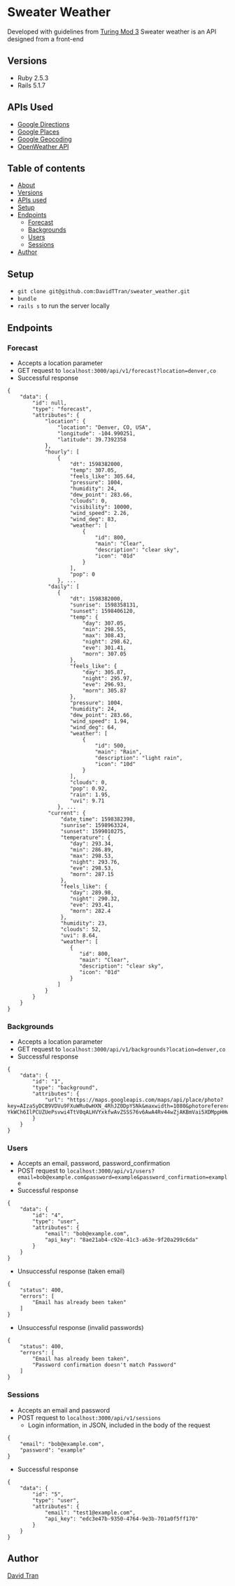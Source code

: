 # Sweater Weather
Developed with guidelines from [Turing Mod 3](https://backend.turing.io/module3/projects/sweater_weather/)
Sweater weather is an API designed from a front-end

## Versions
- Ruby 2.5.3
- Rails 5.1.7

## APIs Used
- [Google Directions](https://developers.google.com/maps/documentation/directions/overview)
- [Google Places](https://developers.google.com/places/web-service/search)
- [Google Geocoding](https://developers.google.com/maps/documentation/geocoding/overview)
- [OpenWeather API](https://openweathermap.org/api/one-call-api)

## Table of contents
- [About](#sweater-weather)
- [Versions](#versions)
- [APIs used](#apis-used)
- [Setup](#setup)
- [Endpoints](#endpoints)
  - [Forecast](#forecast)
  - [Backgrounds](#backgrounds)
  - [Users](#users)
  - [Sessions](#sessions)
- [Author](#author)

## Setup
- `git clone git@github.com:DavidTTran/sweater_weather.git`
- `bundle`
- `rails s` to run the server locally

## Endpoints

### Forecast
- Accepts a location parameter
- GET request to `localhost:3000/api/v1/forecast?location=denver,co`
- Successful response
```
{
    "data": {
        "id": null,
        "type": "forecast",
        "attributes": {
            "location": {
                "location": "Denver, CO, USA",
                "longitude": -104.990251,
                "latitude": 39.7392358
            },
            "hourly": [
                {
                    "dt": 1598382000,
                    "temp": 307.05,
                    "feels_like": 305.64,
                    "pressure": 1004,
                    "humidity": 24,
                    "dew_point": 283.66,
                    "clouds": 0,
                    "visibility": 10000,
                    "wind_speed": 2.26,
                    "wind_deg": 83,
                    "weather": [
                        {
                            "id": 800,
                            "main": "Clear",
                            "description": "clear sky",
                            "icon": "01d"
                        }
                    ],
                    "pop": 0
                }, ...
             "daily": [
                {
                    "dt": 1598382000,
                    "sunrise": 1598358131,
                    "sunset": 1598406120,
                    "temp": {
                        "day": 307.05,
                        "min": 298.55,
                        "max": 308.43,
                        "night": 298.62,
                        "eve": 301.41,
                        "morn": 307.05
                    },
                    "feels_like": {
                        "day": 305.87,
                        "night": 295.97,
                        "eve": 296.93,
                        "morn": 305.87
                    },
                    "pressure": 1004,
                    "humidity": 24,
                    "dew_point": 283.66,
                    "wind_speed": 1.94,
                    "wind_deg": 64,
                    "weather": [
                        {
                            "id": 500,
                            "main": "Rain",
                            "description": "light rain",
                            "icon": "10d"
                        }
                    ],
                    "clouds": 0,
                    "pop": 0.92,
                    "rain": 1.95,
                    "uvi": 9.71
                }, ...
             "current": {
                 "date_time": 1598382398,
                 "sunrise": 1598963324,
                 "sunset": 1599010275,
                 "temperature": {
                    "day": 293.34,
                    "min": 286.89,
                    "max": 298.53,
                    "night": 293.76,
                    "eve": 298.53,
                    "morn": 287.15
                 },
                 "feels_like": {
                    "day": 289.98,
                    "night": 290.32,
                    "eve": 293.41,
                    "morn": 282.4
                 },
                 "humidity": 23,
                 "clouds": 52,
                 "uvi": 8.64,
                 "weather": [
                    {
                       "id": 800,
                       "main": "Clear",
                       "description": "clear sky",
                       "icon": "01d"
                    }
                ]
            }
        }
    }
}
```

### Backgrounds
- Accepts a location parameter
- GET request to `localhost:3000/api/v1/backgrounds?location=denver,co`
- Successful response
```
{
    "data": {
        "id": "1",
        "type": "background",
        "attributes": {
            "url": "https://maps.googleapis.com/maps/api/place/photo?key=AIzaSyDCB9VDVu9FXuWRu0wHXN_4RhJZ0DpYSNk&maxwidth=1080&photoreference=CmRaAAAAlruineQNnm6gcf6K004tqSq83uCgX_sYe0HiDUNPkI2E-YkWCh6IlPCUZUePsvwi4TtV0qALHVYxkfwAvZSSS76v6AwA4Rv44wZjAKBmVai5XDMppHHwFq2oskbNPF1OEhCKcha6tFd89P9sHUQi8bv1GhSv0ZEp3eJCKZiaJGJKgtndm9qBFA"
        }
    }
}
```

### Users
- Accepts an email, password, password_confirmation
- POST request to `localhost:3000/api/v1/users?email=bob@example.com&password=example&password_confirmation=example`
- Successful response
```
{
    "data": {
        "id": "4",
        "type": "user",
        "attributes": {
            "email": "bob@example.com",
            "api_key": "8ae21ab4-c92e-41c3-a63e-9f20a299c6da"
        }
    }
}
```
- Unsuccessful response (taken email)
```
{
    "status": 400,
    "errors": [
        "Email has already been taken"
    ]
}
```

- Unsuccessful response (invalid passwords)
```
{
    "status": 400,
    "errors": [
        "Email has already been taken",
        "Password confirmation doesn't match Password"
    ]
}
```

### Sessions
- Accepts an email and password
- POST request to `localhost:3000/api/v1/sessions`
  - Login information, in JSON, included in the body of the request 
```
{
    "email": "bob@example.com",
    "password": "example"
}
```

- Successful response
```
{
    "data": {
        "id": "5",
        "type": "user",
        "attributes": {
            "email": "test1@example.com",
            "api_key": "edc3e47b-9350-4764-9e3b-701a0f5ff170"
        }
    }
}
```

## Author
[David Tran](https://github.com/DavidTTran)
